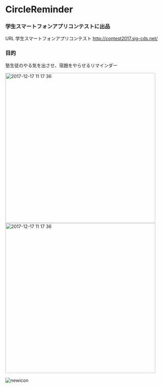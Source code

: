 # CircleReminder

### 学生スマートフォンアプリコンテストに出品
URL 学生スマートフォンアプリコンテスト
http://contest2017.sig-cds.net/

### 目的
塾生徒のやる気を出させ、宿題をやらせるリマインダー

<img width="468" alt="2017-12-17 11 17 36" src="https://user-images.githubusercontent.com/32217053/34076006-36e65c84-e31c-11e7-935b-01b2ae0e8594.png">

<img width="468" alt="2017-12-17 11 17 36" src="https://user-images.githubusercontent.com/32217053/34076011-6b4e7c5e-e31c-11e7-957c-3a8a2791846c.png">

![newicon](https://user-images.githubusercontent.com/32217053/34075997-13efd4da-e31c-11e7-9988-0be68b9130ce.png)




